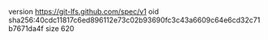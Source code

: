 version https://git-lfs.github.com/spec/v1
oid sha256:40cdc11817c6ed896112e73c02b93690fc3c43a6609c64e6cd32c71b7671da4f
size 620
